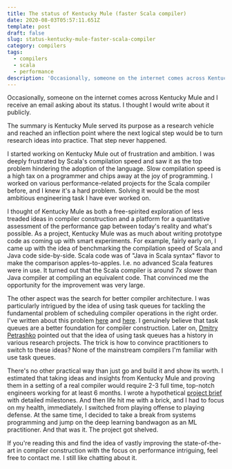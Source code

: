 ```yaml
---
title: The status of Kentucky Mule (faster Scala compiler)
date: 2020-08-03T05:57:11.651Z
template: post
draft: false
slug: status-kentucky-mule-faster-scala-compiler
category: compilers
tags:
  - compilers
  - scala
  - performance
description: 'Occasionally, someone on the internet comes across Kentucky Mule and I receive an email asking its status.'
---
```


Occasionally, someone on the internet comes across Kentucky Mule and I receive an email asking about its status. I thought I would write about it publicly.

The summary is Kentucky Mule served its purpose as a research vehicle and reached an inflection point where the next logical step would be to turn research
ideas into practice. That step never happened.

I started working on Kentucky Mule out of frustration and ambition. I was deeply frustrated by Scala's compilation speed and saw it as the top problem hindering
the adoption of the language. Slow compilation speed is a high tax on a programmer and chips away at the joy of programming. I worked on various
performance-related projects for the Scala compiler before, and I knew it's a hard problem. Solving it would be the most ambitious engineering task I have ever worked on.

I thought of Kentucky Mule as both a free-spirited exploration of less treaded ideas in compiler construction and a platform for a quantitative assessment of the performance gap between today's reality and what's possible. As a project, Kentucky Mule was as much about writing prototype code as coming up with smart experiments. For example, fairly early
on, I came up with the idea of benchmarking the compilation speed of Scala and Java code side-by-side. Scala code was of "Java in Scala syntax" flavor to make the comparison
apples-to-apples. I.e. no advanced Scala features were in use. It turned out that the Scala compiler is around 7x slower than Java compiler at compiling an equivalent code. That convinced me the opportunity for the improvement was very large.

The other aspect was the search for better compiler architecture. I was particularly intrigued by the idea of using task queues for tackling the fundamental
problem of scheduling compiler operations in the right order. I've written about this problem [here](https://medium.com/@gkossakowski/kentucky-mule-limits-of-scala-typechecking-speed-6a44bd520a2f) and [here](https://medium.com/@gkossakowski/on-kentucky-mule-a-transcript-d11ab2920c95). I genuinely believe that task queues are a better foundation for compiler construction. Later on, [Dmitry Petrashko](https://twitter.com/darkdimius) pointed out that the idea of using task queues has a history in various research projects. The trick is how to convince practitioners to switch to these ideas? None of the mainstream compilers I'm familiar with use task queues.

There's no other practical way than just go and build it and show its worth. I estimated that taking ideas and insights from Kentucky Mule and proving them in a setting of a real compiler would require 2-3 full time, top-notch engineers working for at least 6 months. I wrote a hypothetical [project brief](https://medium.com/@gkossakowski/from-kentucky-mule-to-faster-scala-compiler-project-brief-d878495cad3b) with detailed milestones. And then life hit me with a brick, and I had to focus on my health, immediately. I switched from playing offense to playing defense. At the same time, I decided to take a break from systems programming and jump on the deep learning bandwagon as an ML practitioner. And that was it. The project got shelved. 

If you're reading this and find the idea of vastly improving the state-of-the-art in compiler construction with the focus on performance intriguing, feel free to contact me. I still like chatting about it.
